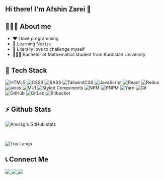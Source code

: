  ## Hi there! I'm Afshin Zarei 👋

 ## 👨🏻‍💻 About me

 - ❤️ I love programming
 - 🌱 Learning Next.js
 - 🔭 Literally love to challenge myself
 - 👨🏻‍🎓 Bachelor of Mathematics student from Kurdistan University

<h2>🔧 Tech Stack</h2>

![HTML5](https://img.shields.io/badge/html5-%23E34F26.svg?style=for-the-badge&logo=html5&logoColor=white)
![CSS3](https://img.shields.io/badge/css3-%231572B6.svg?style=for-the-badge&logo=css3&logoColor=white)
![SASS](https://img.shields.io/badge/SASS-hotpink.svg?style=for-the-badge&logo=SASS&logoColor=white)
![TailwindCSS](https://img.shields.io/badge/tailwindcss-%2338B2AC.svg?style=for-the-badge&logo=tailwind-css&logoColor=white)
![JavaScript](https://img.shields.io/badge/JavaScript-F7DF1E.svg?style=for-the-badge&logo=JavaScript&logoColor=black)
![React](https://img.shields.io/badge/react-%2320232a.svg?style=for-the-badge&logo=react&logoColor=%2361DAFB)
![Redux](https://img.shields.io/badge/redux-%23593d88.svg?style=for-the-badge&logo=redux&logoColor=white)
![axios](https://img.shields.io/badge/Axios-5A29E4.svg?style=for-the-badge&logo=Axios&logoColor=white)
![MUI](https://img.shields.io/badge/MUI-%230081CB.svg?style=for-the-badge&logo=mui&logoColor=white)
![Styled Components](https://img.shields.io/badge/styled--components-DB7093?style=for-the-badge&logo=styled-components&logoColor=white)
![NPM](https://img.shields.io/badge/NPM-%23CB3837.svg?style=for-the-badge&logo=npm&logoColor=white)
![PNPM](https://img.shields.io/badge/pnpm-%234a4a4a.svg?style=for-the-badge&logo=pnpm&logoColor=f69220)
![Yarn](https://img.shields.io/badge/yarn-%232C8EBB.svg?style=for-the-badge&logo=yarn&logoColor=white)
![Git](https://img.shields.io/badge/git-%23F05033.svg?style=for-the-badge&logo=git&logoColor=white)
![GitHub](https://img.shields.io/badge/github-%23121011.svg?style=for-the-badge&logo=github&logoColor=white)
![GitLab](https://img.shields.io/badge/gitlab-%23181717.svg?style=for-the-badge&logo=gitlab&logoColor=white)
![Bitbucket](https://img.shields.io/badge/bitbucket-%230047B3.svg?style=for-the-badge&logo=bitbucket&logoColor=white)

<h2>⚡️ Github Stats</h2>

  ![Anurag's GitHub stats](https://github-readme-stats.vercel.app/api?username=efshinzarei&hide=contribs,prs)

<br/>

![Top Langs](https://github-readme-stats.vercel.app/api/top-langs/?username=efshinzarei&size_weight=0.5&count_weight=0.5)

<h2>📞 Connect Me </h2>

<p>
 <a href="https://t.me/afshinzareinet/">
    <img src="https://img.shields.io/badge/Telegram-@AfshinZareiNET-blue?style=flat&logo=telegram" />
  </a>
  <a href="https://teitter.com/afshinzareinet/">
    <img src="https://img.shields.io/badge/X-@AfshinZareiNET-black?style=flat&logo=X" />
  </a>
  <a href="https://instagram.com/afshinzareinet/">
    <img src="https://img.shields.io/badge/Instagram-@AfshinZareiNET-deeppink?style=flat&logo=instagram" />
  </a>
  
</p>
